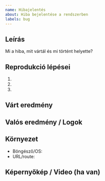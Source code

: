 ```yaml
---
name: Hibajelentés
about: Hiba bejelentése a rendszerben
labels: bug
---
```


## Leírás
Mi a hiba, mit vártál és mi történt helyette?

## Reprodukció lépései
1.
2.
3.

## Várt eredmény

## Valós eredmény / Logok

## Környezet
- Böngésző/OS:
- URL/route:

## Képernyőkép / Video (ha van)
